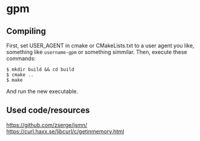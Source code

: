# gpm


## Compiling
First, set USER_AGENT in cmake or CMakeLists.txt to a user agent you like, something like ```username-gpm``` or something simmilar. Then, execute these commands:

	$ mkdir build && cd build
	$ cmake ..
	$ make
And run the new executable.

## Used code/resources

https://github.com/zserge/jsmn/
https://curl.haxx.se/libcurl/c/getinmemory.html
